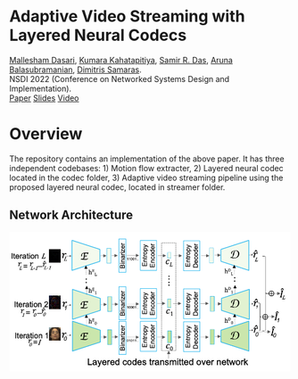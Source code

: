 Adaptive Video Streaming with Layered Neural Codecs
==========================================================

[Mallesham Dasari](), [Kumara Kahatapitiya](), [Samir R. Das](), [Aruna Balasubramanian](), [Dimitris Samaras](). <br />
NSDI 2022 (Conference on Networked Systems Design and Implementation). <br />
[Paper]() [Slides]() [Video]()

Overview
========

The repository contains an implementation of the above paper. It has three independent codebases: 1) Motion flow extracter, 2) Layered neural codec located in the codec folder, 3) Adaptive video streaming pipeline using the proposed layered neural codec, located in streamer folder.

Network Architecture
--------------------

<p align="center">
  <img src="assets/codec.png" />
</p>
